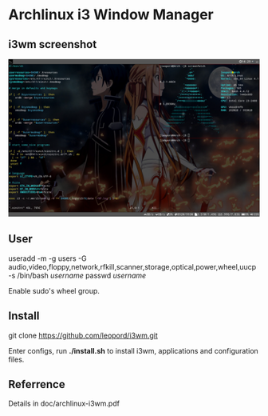 # Archlinux i3 Window Manager

## i3wm screenshot

![alt tag](https://github.com/leopord/i3wm/blob/master/screenshots/screenshot.png)

## User
useradd -m -g users -G audio,video,floppy,network,rfkill,scanner,storage,optical,power,wheel,uucp -s /bin/bash _username_
passwd _username_

Enable sudo's wheel group.

## Install
git clone https://github.com/leopord/i3wm.git

Enter configs, run <b>./install.sh</b> to install i3wm, applications and configuration files.

## Referrence
Details in doc/archlinux-i3wm.pdf
